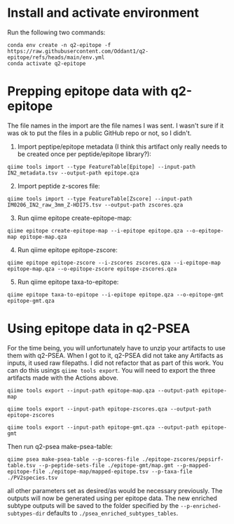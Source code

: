 # Install and activate environment

Run the following two commands:

```
conda env create -n q2-epitope -f https://raw.githubusercontent.com/Oddant1/q2-epitope/refs/heads/main/env.yml
conda activate q2-epitope
```

# Prepping epitope data with q2-epitope

The file names in the import are the file names I was sent. I wasn't sure if it was ok to put the files in a public GitHub repo or not, so I didn't.

1. Import peptipe/epitope metadata (I think this artifact only really needs to be created once per peptide/epitope library?):

`qiime tools import --type FeatureTable[Epitope] --input-path IN2_metadata.tsv --output-path epitope.qza`

2. Import peptide z-scores file:

`qiime tools import --type FeatureTable[Zscore] --input-path IM0206_IN2_raw_3mm_Z-HDI75.tsv --output-path zscores.qza`

3. Run qiime epitope create-epitope-map:

`qiime epitope create-epitope-map --i-epitope epitope.qza --o-epitope-map epitope-map.qza`

4. Run qiime epitope epitope-zscore:

`qiime epitope epitope-zscore --i-zscores zscores.qza --i-epitope-map epitope-map.qza --o-epitope-zscore epitope-zscores.qza`

5. Run qiime epitope taxa-to-epitope:

`qiime epitope taxa-to-epitope --i-epitope epitope.qza --o-epitope-gmt epitope-gmt.qza`

# Using epitope data in q2-PSEA

For the time being, you will unfortunately have to unzip your artifacts to use them with q2-PSEA. When I got to it, q2-PSEA did not take any Artifacts as inputs, it used raw filepaths. I did not refactor that as part of this work. You can do this usings `qiime tools export`. You will need to export the three artifacts made with the Actions above.

`qiime tools export --input-path epitope-map.qza --output-path epitope-map`

`qiime tools export --input-path epitope-zscores.qza --output-path epitope-zscores`

`qiime tools export --input-path epitope-gmt.qza --output-path epitope-gmt`

Then run q2-psea make-psea-table:

`qiime psea make-psea-table --p-scores-file ./epitope-zscores/pepsirf-table.tsv --p-peptide-sets-file ./epitope-gmt/map.gmt --p-mapped-epitope-file ./epitope-map/mapped-epitope.tsv --p-taxa-file ./PV2species.tsv`

all other parameters set as desired/as would be necessary previously. The outputs will now be generated using per epitope data. The new enriched subtype outputs will be saved to the folder specified by the `--p-enriched-subtypes-dir` defaults to `./psea_enriched_subtypes_tables`.

